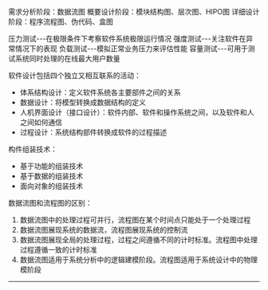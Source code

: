 需求分析阶段：数据流图
概要设计阶段：模块结构图、层次图、HIPO图
详细设计阶段：程序流程图、伪代码、盒图

压力测试---在极限条件下考察软件系统极限运行情况
强度测试---关注软件在异常情况下的表现
负载测试---模拟正常业务压力来评估性能
容量测试---可用于测试系统同时处理的在线最大用户数量

软件设计包括四个独立又相互联系的活动：
+ 体系结构设计：定义软件系统各主要部件之间的关系
+ 数据设计：将模型转换成数据结构的定义
+ 人机界面设计（接口设计）：软件内部、软件和操作系统之间，以及软件和人之间如何通信
+ 过程设计：系统结构部件转换成软件的过程描述

构件组装技术：
+ 基于功能的组装技术
+ 基于数据的组装技术
+ 面向对象的组装技术

数据流图和流程图的区别：
1. 数据流图中的处理过程可并行，流程图在某个时间点只能处于一个处理过程
2. 数据流图展现系统的数据流，流程图展现系统的控制流
3. 数据流图展现全局的处理过程，过程之间遵循不同的计时标准。流程图中处理过程遵循一致的计时标准
4. 数据流图适用于系统分析中的逻辑建模阶段。流程图适用于系统设计中的物理模阶段


---



